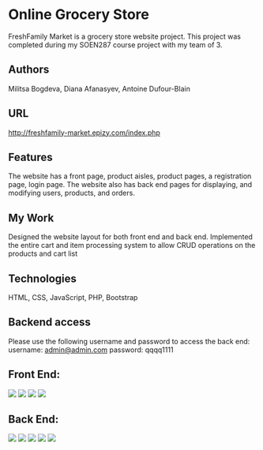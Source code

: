 # Online Grocery Store
FreshFamily Market is a grocery store website project. This project was completed during my SOEN287 course project with my team of 3.

## Authors
Militsa Bogdeva, Diana Afanasyev, Antoine Dufour-Blain

## URL
http://freshfamily-market.epizy.com/index.php

## Features
The website has a front page, product aisles, product pages, a registration page, login page. The website also has back end pages for displaying, and modifying users, products, and orders.

## My Work
Designed the website layout for both front end and back end.
Implemented the entire cart and item processing system to allow CRUD operations on the products and cart list

## Technologies
HTML, CSS, JavaScript, PHP, Bootstrap

## Backend access
Please use the following username and password to access the back end: username: admin@admin.com password: qqqq1111


## Front End:
<img src="./marketImages/index.png">
<img src="./marketImages/aisle.png">
<img src="./marketImages/product.png">
<img src="./marketImages/cart11.png">


## Back End:
<img src="./marketImages/user.png">
<img src="./marketImages/productlist.png">
<img src="./marketImages/order.png">

<img src="./marketImages/newUser.png">
<img src="./marketImages/editOrder.png">


